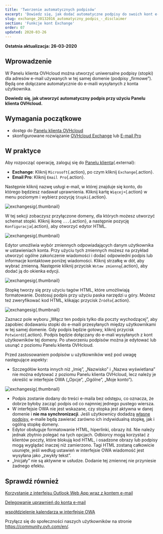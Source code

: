 ```yaml
---
title: 'Tworzenie automatycznych podpisów'
excerpt: 'Dowiedz się, jak dodać automatyczne podpisy do swoich kont e-mail'
slug: exchange_20132016_automatyczny_podpis_-_disclaimer
section: 'Funkcje kont Exchange'
order: 07
updated: 2020-03-26
---
```


**Ostatnia aktualizacja: 26-03-2020**


## Wprowadzenie

W Panelu klienta OVHcloud można utworzyć uniwersalne podpisy (stopki) dla adresów e-mail używanych w tej samej domenie (podpisy „firmowe”). Będą one dołączane automatycznie do e-maili wysyłanych z konta użytkownika.

**Dowiedz się, jak utworzyć automatyczny podpis przy użyciu Panelu klienta OVHcloud.**

## Wymagania początkowe

- dostęp do [Panelu klienta OVHcloud](https://www.ovh.com/auth/?action=gotomanager&from=https://www.ovh.pl/&ovhSubsidiary=pl)
- skonfigurowane rozwiązanie [OVHcloud Exchange](https://www.ovhcloud.com/pl/emails/hosted-exchange/) lub [E-mail Pro](https://www.ovhcloud.com/pl/emails/email-pro/)


## W praktyce


Aby rozpocząć operację, zaloguj się do [Panelu klienta](https://www.ovh.com/auth/?action=gotomanager&from=https://www.ovh.pl/&ovhSubsidiary=pl){.external}:

- **Exchange**: Kliknij `Microsoft`{.action}, po czym kliknij `Exchange`{.action}.
- **Email Pro**: Kliknij `Email Pro`{.action}.

Następnie kliknij nazwę usługi e-mail, w której znajduje się konto, do którego będziesz nadawał uprawnienia. Kliknij kartę `Więcej+`{.action} w menu poziomym i wybierz pozycję `Stopki`{.action}.

![exchangesig](images/exchange-footer-step1.png){.thumbnail}

W tej sekcji zobaczysz przyłączone domeny, dla których możesz utworzyć schemat stopki. Kliknij ikonę `...`{.action}, a następnie pozycję `Konfiguracja`{.action}, aby otworzyć edytor HTML.

![exchangesig](images/exchange-footer-step2.png){.thumbnail}

Edytor umożliwia wybór zmiennych odpowiadających danym użytkownika w ustawieniach konta. Przy użyciu tych zmiennych możesz na przykład utworzyć ogólne zakończenie wiadomości i dodać odpowiedni podpis lub informacje kontaktowe poniżej wiadomości. Kliknij strzałkę w dół, aby wybrać zmienną. Następnie kliknij przycisk `Wstaw zmienną`{.action}, aby dodać ją do okienka edycji.

![exchangesig](images/exchange-footer-step3aag.gif){.thumbnail}

Stopkę tworzy się przy użyciu tagów HTML, które umożliwiają formatowanie. Dostosuj podpis przy użyciu paska narzędzi u góry. Możesz też zweryfikować kod HTML, klikając przycisk `Źródło`{.action}.
 
![exchangesig](images/exchange-footer-step4.png){.thumbnail}

Zaznacz pole wyboru „Włącz ten podpis tylko dla poczty wychodzącej”, aby zapobiec dodawaniu stopki do e-maili przesyłanych między użytkownikami w tej samej domenie. Gdy podpis będzie gotowy, kliknij przycisk `Potwierdź`{.action}. Podpis będzie dołączany do e-mali wysyłanych z kont użytkowników tej domeny. Po utworzeniu podpisów można je edytować lub usunąć z poziomu Panelu klienta OVHcloud.

Przed zastosowaniem podpisów u użytkowników weź pod uwagę następujące aspekty:

- Szczegółów konta innych niż „Imię”, „Nazwisko” i „Nazwa wyświetlana” nie można edytować z poziomu Panelu klienta OVHcloud, lecz należy je określić w interfejsie OWA („Opcje”, „Ogólne”, „Moje konto”).

![exchangesig](images/exchange-footer-step5.png){.thumbnail}

- Podpis zostanie dodany do treści e-maila bez odstępu, co oznacza, że dobrze byłoby zacząć podpis od co najmniej jednego pustego wiersza.
- W interfejsie OWA nie jest wskazane, czy stopka jest aktywna w danej domenie i **nie ma synchronizacji**. Jeśli użytkownicy dodadzą [własne podpisy](../exchange_2016_przewodnik_dotyczacy_korzystania_z_outlook_web_app/#dodawanie-podpisu/), e-maile będą zawierać zarówno ich indywidualną stopkę, jak i ogólną stopkę domeny.
- Edytor obsługuje formatowanie HTML, hiperlinki, obrazy itd. Nie należy jednak zbytnio polegać na tych opcjach. Odbiorcy mogą korzystać z klientów poczty, które blokują kod HTML, i osadzone obrazy lub podpisy mogą wyglądać inaczej niż zamierzono. Tagi HTML zostaną całkowicie usunięte, jeśli według ustawień w interfejsie OWA wiadomość jest wysyłana jako „zwykły tekst”.
- „Inicjały” nie są aktywne w usłudze. Dodanie tej zmiennej nie przyniesie żadnego efektu.

## Sprawdź również

[Korzystanie z interfejsu Outlook Web App wraz z kontem e-mail](../exchange_2016_przewodnik_dotyczacy_korzystania_z_outlook_web_app/)

[Delegowanie uprawnień do konta e-mail](../exchange_2013_przyznanie_uprawnien_full_access/)

[współdzielenie kalendarza w interfejsie OWA](../exchange_2016_wspoldzielenie_kalendarza_poprzez_webmail_owa/)

Przyłącz się do społeczności naszych użytkowników na stronie <https://community.ovh.com/en/>.
